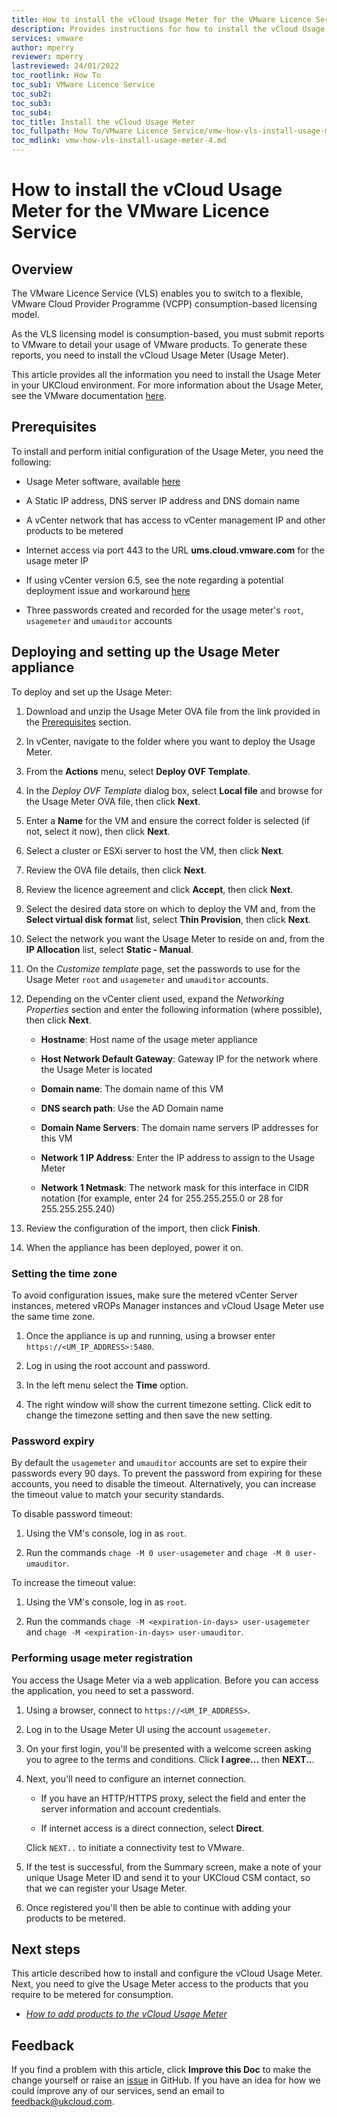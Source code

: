 ```yaml
---
title: How to install the vCloud Usage Meter for the VMware Licence Service
description: Provides instructions for how to install the vCloud Usage Meter for the VMware Licence Service (VLS)
services: vmware
author: mperry
reviewer: mperry
lastreviewed: 24/01/2022
toc_rootlink: How To
toc_sub1: VMware Licence Service
toc_sub2:
toc_sub3:
toc_sub4:
toc_title: Install the vCloud Usage Meter
toc_fullpath: How To/VMware Licence Service/vmw-how-vls-install-usage-meter-4.md
toc_mdlink: vmw-how-vls-install-usage-meter-4.md
---
```


# How to install the vCloud Usage Meter for the VMware Licence Service

## Overview

The VMware Licence Service (VLS) enables you to switch to a flexible, VMware Cloud Provider Programme (VCPP) consumption-based licensing model.

As the VLS licensing model is consumption-based, you must submit reports to VMware to detail your usage of VMware products. To generate these reports, you need to install the vCloud Usage Meter (Usage Meter).

This article provides all the information you need to install the Usage Meter in your UKCloud environment. For more information about the Usage Meter, see the VMware documentation [here](https://docs.vmware.com/en/vCloud-Usage-Meter/4.5/Getting-Started-vCloud-Usage-Meter/GUID-AE1277B2-6B5A-4CAE-832A-DF89C1BD71DC.html).

## Prerequisites

To install and perform initial configuration of the Usage Meter, you need the following:

- Usage Meter software, available [here](https://cas.cor00005.ukcloud.com/Docs/UKCloud_VLS/UsageMeter4x.zip?AWSAccessKeyId=438-1048-5-aefff7-1&Expires=1674593692&Signature=lQPfSuNylwxGS8bd9E%2BIG8L4BcA%3D)

- A Static IP address, DNS server IP address and DNS domain name

- A vCenter network that has access to vCenter management IP and other products to be metered

- Internet access via port 443 to the URL **ums.cloud.vmware.com** for the usage meter IP

- If using vCenter version 6.5, see the note regarding a potential deployment issue and workaround [here](https://kb.vmware.com/s/article/85154)

- Three passwords created and recorded for the usage meter's `root`, `usagemeter` and `umauditor` accounts

## Deploying and setting up the Usage Meter appliance

To deploy and set up the Usage Meter:

1. Download and unzip the Usage Meter OVA file from the link provided in the [Prerequisites](#prerequisites) section.

2. In vCenter, navigate to the folder where you want to deploy the Usage Meter.

3. From the **Actions** menu, select **Deploy OVF Template**.

4. In the *Deploy OVF Template* dialog box, select **Local file** and browse for the Usage Meter OVA file, then click **Next**.

5. Enter a **Name** for the VM and ensure the correct folder is selected (if not, select it now), then click **Next**.

6. Select a cluster or ESXi server to host the VM, then click **Next**.

7. Review the OVA file details, then click **Next**.

8. Review the licence agreement and click **Accept**, then click **Next**.

9. Select the desired data store on which to deploy the VM and, from the **Select virtual disk format** list, select **Thin Provision**, then click **Next**.

10. Select the network you want the Usage Meter to reside on and, from the **IP Allocation** list, select **Static - Manual**.

11. On the *Customize template* page, set the passwords to use for the Usage Meter `root` and `usagemeter` and `umauditor` accounts.

12. Depending on the vCenter client used, expand the *Networking Properties* section and enter the following information (where possible), then click **Next**.

    - **Hostname**: Host name of the usage meter appliance
    
    - **Host Network Default Gateway**: Gateway IP for the network where the Usage Meter is located

    - **Domain name**: The domain name of this VM

    - **DNS search path**: Use the AD Domain name

    - **Domain Name Servers**: The domain name servers IP addresses for this VM
    
    - **Network 1 IP Address**: Enter the IP address to assign to the Usage Meter

    - **Network 1 Netmask**: The network mask for this interface in CIDR notation (for example, enter 24 for 255.255.255.0 or 28 for 255.255.255.240)

13. Review the configuration of the import, then click **Finish**.

14. When the appliance has been deployed, power it on.

### Setting the time zone

To avoid configuration issues, make sure the metered vCenter Server instances, metered vROPs Manager instances and vCloud Usage Meter use the same time zone.

1. Once the appliance is up and running, using a browser enter `https://<UM_IP_ADDRESS>:5480`.

2. Log in using the root account and password.

3. In the left menu select the **Time** option.

4. The right window will show the current timezone setting. Click edit to change the timezone setting and then save the new setting.

### Password expiry

By default the `usagemeter` and `umauditor` accounts are set to expire their passwords every 90 days. To prevent the password from expiring for these accounts, you need to disable the timeout. Alternatively, you can increase the timeout value to match your security standards.

To disable password timeout:

1. Using the VM's console, log in as `root`.

2. Run the commands `chage -M 0 user-usagemeter` and `chage -M 0 user-umauditor`.

To increase the timeout value: 

1. Using the VM's console, log in as `root`.

2. Run the commands `chage -M <expiration-in-days> user-usagemeter` and `chage -M <expiration-in-days> user-umauditor`.

### Performing usage meter registration

You access the Usage Meter via a web application. Before you can access the application, you need to set a password.

1. Using a browser, connect to `https://<UM_IP_ADDRESS>`.

2. Log in to the Usage Meter UI using the account `usagemeter`.

3. On your first login, you'll be presented with a welcome screen asking you to agree to the terms and conditions. Click **I agree...** then **NEXT..**.

4. Next, you'll need to configure an internet connection.

   - If you have an HTTP/HTTPS proxy, select the field and enter the server information and account credentials.

   - If internet access is a direct connection, select **Direct**.

   Click `NEXT..` to initiate a connectivity test to VMware.

5. If the test is successful, from the Summary screen, make a note of your unique Usage Meter ID and send it to your UKCloud CSM contact, so that we can register your Usage Meter.

6. Once registered you'll then be able to continue with adding your products to be metered.

## Next steps

This article described how to install and configure the vCloud Usage Meter. Next, you need to give the Usage Meter access to the products that you require to be metered for consumption.

- [*How to add products to the vCloud Usage Meter*](vmw-how-vls-add-products-4.md)

## Feedback

If you find a problem with this article, click **Improve this Doc** to make the change yourself or raise an [issue](https://github.com/UKCloud/documentation/issues) in GitHub. If you have an idea for how we could improve any of our services, send an email to <feedback@ukcloud.com>.
